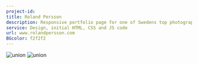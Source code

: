 ```yaml
---
project-id:
title: Roland Persson
description: Responsive portfolio page for one of Swedens top photographer
service: Design, initial HTML, CSS and JS code
url: www.rolandpersson.com
BGcolor: f2f2f2
---
```


![union](http://localhost:3000/dist/img/ipad.jpg)
![union](http://localhost:3000/dist/img/ipad.jpg)
<!-- ![union](http://localhost:3000/dist/img/roland-persson-ipad-white.jpg) -->